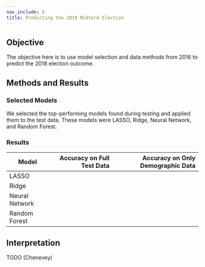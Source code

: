 ```yaml
---
nav_include: 5
title: Predicting the 2018 Midterm Election
---
```

 
## Objective
 
The objective here is to use model selection and data methods from 2016 to predict the 2018 election outcome. 
 
## Methods and Results

### Selected Models

We selected the top-performing models found during testing and applied them to the test data. These models were LASSO, Ridge, Neural Network, and Random Forest.

### Results

| Model          | Accuracy on Full Test Data | Accuracy on Only Demographic Data |
|----------------|---------------------------:|----------------------------------:|
| LASSO          |                            |                                   |
| Ridge          |                            |                                   |
| Neural Network |                            |                                   |
| Random Forest  |                            |                                   |

## Interpretation

TODO (Chenevey)
